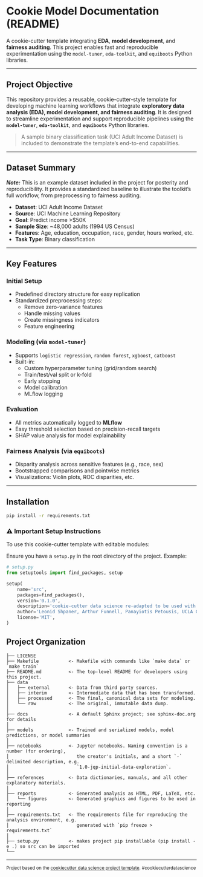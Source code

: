 Cookie Model Documentation (README)
=========================================

A cookie-cutter template integrating **EDA**, **model development**, and **fairness auditing**. This project enables fast and reproducible experimentation using the `model-tuner`, `eda-toolkit`, and `equiboots` Python libraries.

---

## Project Objective

This repository provides a reusable, cookie-cutter-style template for developing machine learning workflows that integrate **exploratory data analysis (EDA), model development, and fairness auditing**. It is designed to streamline experimentation and support reproducible pipelines using the **`model-tuner`**, **`eda-toolkit`**, and **`equiboots`** Python libraries.

> A sample binary classification task (UCI Adult Income Dataset) is included to demonstrate the template’s end-to-end capabilities.

---

## Dataset Summary

***Note:*** This is an example dataset included in the project for posterity and reproducibility. It provides a standardized baseline to illustrate the toolkit’s full workflow, from preprocessing to fairness auditing.

- **Dataset**: UCI Adult Income Dataset
- **Source**: UCI Machine Learning Repository  
- **Goal**: Predict income >$50K  
- **Sample Size**: ~48,000 adults (1994 US Census)  
- **Features**: Age, education, occupation, race, gender, hours worked, etc.  
- **Task Type**: Binary classification

---

## Key Features

### Initial Setup

- Predefined directory structure for easy replication
- Standardized preprocessing steps:
  - Remove zero-variance features
  - Handle missing values
  - Create missingness indicators
  - Feature engineering

### Modeling (via `model-tuner`)

- Supports `logistic regression`, `random forest`, `xgboost`, `catboost`
- Built-in:
  - Custom hyperparameter tuning (grid/random search)
  - Train/test/val split or k-fold
  - Early stopping
  - Model calibration
  - MLflow logging

### Evaluation

- All metrics automatically logged to **MLflow**
- Easy threshold selection based on precision-recall targets
- SHAP value analysis for model explainability

### Fairness Analysis (via `equiboots`)

- Disparity analysis across sensitive features (e.g., race, sex)
- Bootstrapped comparisons and pointwise metrics
- Visualizations: Violin plots, ROC disparities, etc.

---

## Installation

```bash
pip install -r requirements.txt
```

### ⚠️ Important Setup Instructions
To use this cookie-cutter template with editable modules:

  Ensure you have a `setup.py` in the root directory of the project. Example:

  ```python
  # setup.py
  from setuptools import find_packages, setup
  
  setup(
      name='src',
      packages=find_packages(),
      version='0.1.0',
      description='cookie-cutter data science re-adapted to be used with the `model-tuner`, `eda-toolkit`, and `equiboots` Python libraries.',
      author='Leonid Shpaner, Arthur Funnell, Panayiotis Petousis, UCLA CTSI',
      license='MIT',
  )
  ```

Project Organization
-------------------------

    ├── LICENSE
    ├── Makefile           <- Makefile with commands like `make data` or `make train`
    ├── README.md          <- The top-level README for developers using this project.
    ├── data
    │   ├── external       <- Data from third party sources.
    │   ├── interim        <- Intermediate data that has been transformed.
    │   ├── processed      <- The final, canonical data sets for modeling.
    │   └── raw            <- The original, immutable data dump.
    │
    ├── docs               <- A default Sphinx project; see sphinx-doc.org for details
    │
    ├── models             <- Trained and serialized models, model predictions, or model summaries
    │
    ├── notebooks          <- Jupyter notebooks. Naming convention is a number (for ordering),
    │                         the creator's initials, and a short `-` delimited description, e.g.
    │                         `1.0-jqp-initial-data-exploration`.
    │
    ├── references         <- Data dictionaries, manuals, and all other explanatory materials.
    │
    ├── reports            <- Generated analysis as HTML, PDF, LaTeX, etc.
    │   └── figures        <- Generated graphics and figures to be used in reporting
    │
    ├── requirements.txt   <- The requirements file for reproducing the analysis environment, e.g.
    │                         generated with `pip freeze > requirements.txt`
    │
    ├── setup.py           <- makes project pip installable (pip install -e .) so src can be imported
    └── 


--------

<p><small>Project based on the <a target="_blank" href="https://drivendata.github.io/cookiecutter-data-science/">cookiecutter data science project template</a>. #cookiecutterdatascience</small></p>
